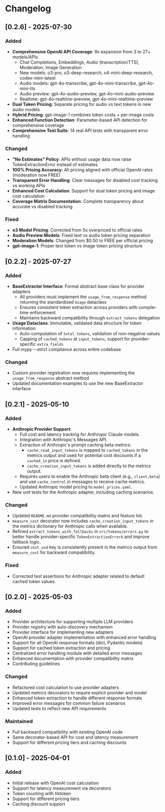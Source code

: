 # Changelog

## [0.2.6] - 2025-07-30

### Added
- **Comprehensive OpenAI API Coverage**: 9x expansion from 3 to 27+ models/APIs
  - Chat Completions, Embeddings, Audio (transcription/TTS), Moderation, Image Generation
  - New models: o3-pro, o3-deep-research, o4-mini-deep-research, codex-mini-latest
  - Audio models: gpt-4o-transcribe, gpt-4o-mini-transcribe, gpt-4o-mini-tts
  - Audio preview: gpt-4o-audio-preview, gpt-4o-mini-audio-preview
  - Realtime: gpt-4o-realtime-preview, gpt-4o-mini-realtime-preview
- **Dual Token Pricing**: Separate pricing for audio vs text tokens in new audio models
- **Hybrid Pricing**: gpt-image-1 combines token costs + per-image costs
- **Enhanced Function Detection**: Parameter-based API detection for comprehensive coverage
- **Comprehensive Test Suite**: 14 real API tests with transparent error handling

### Changed
- **"No Estimates" Policy**: APIs without usage data now raise TokenExtractionError instead of estimates
- **100% Pricing Accuracy**: All pricing aligned with official OpenAI rates (moderation now FREE)
- **Transparent Error Handling**: Clear messages for disabled cost tracking vs working APIs
- **Enhanced Cost Calculation**: Support for dual token pricing and image cost calculation
- **Coverage Matrix Documentation**: Complete transparency about accurate vs disabled tracking

### Fixed
- **o3 Model Pricing**: Corrected from 5x overpriced to official rates
- **Audio Preview Models**: Fixed text vs audio token pricing separation
- **Moderation Models**: Changed from $0.50 to FREE per official pricing
- **gpt-image-1**: Proper text token vs image token pricing structure

## [0.2.2] - 2025-07-27

### Added
- **BaseExtractor Interface**: Formal abstract base class for provider adapters
  - All providers must implement the `usage_from_response` method returning the standardized `Usage` dataclass
  - Ensures consistent token extraction across providers with compile-time enforcement
  - Maintains backward compatibility through `extract_tokens` delegation
- **Usage Dataclass**: Immutable, validated data structure for token information
  - Auto-computation of `total_tokens`, validation of non-negative values
  - Capping of `cached_tokens` at `input_tokens`, support for provider-specific `extra_fields`
- Full mypy --strict compliance across entire codebase

### Changed
- Custom provider registration now requires implementing the `usage_from_response` abstract method
- Updated documentation examples to use the new BaseExtractor interface

## [0.2.1] - 2025-05-10

### Added
- **Anthropic Provider Support**:
    - Full cost and latency tracking for Anthropic Claude models.
    - Integration with Anthropic's Messages API.
    - Extraction of Anthropic's prompt caching beta metrics:
        - `cache_read_input_tokens` is mapped to `cached_tokens` in the metrics output and used for potential cost discounts if a `cached_in` price is defined.
        - `cache_creation_input_tokens` is added directly to the metrics output.
    - Requires users to enable the Anthropic beta client (e.g., `client.beta`) and use `cache_control` in messages to receive cache metrics.
    - Updated Anthropic model pricing to `model_prices.yaml`.
- New unit tests for the Anthropic adapter, including caching scenarios.

### Changed
- Updated `README.md` provider compatibility matrix and feature list.
- `measure_cost` decorator now includes `cache_creation_input_tokens` in the metrics dictionary for Anthropic calls when available.
- Refined `extract_tokens_with_fallbacks` in `src/tokenx/errors.py` to better handle provider-specific `TokenExtractionError`s and improve fallback logic.
- Ensured `cost_usd` key is consistently present in the metrics output from `measure_cost` for backward compatibility.

### Fixed
- Corrected test assertions for Anthropic adapter related to default cached token values.

## [0.2.0] - 2025-05-03

### Added
- Provider architecture for supporting multiple LLM providers
- Provider registry with auto-discovery mechanism
- Provider interface for implementing new adapters
- OpenAI provider adapter implementation with enhanced error handling
- Support for all OpenAI response formats (dict, Pydantic models)
- Support for cached token extraction and pricing
- Centralized error handling module with detailed error messages
- Enhanced documentation with provider compatibility matrix
- Contributing guidelines

### Changed
- Refactored cost calculation to use provider adapters
- Updated metrics decorators to require explicit provider and model
- Enhanced token extraction to handle different response formats
- Improved error messages for common failure scenarios
- Updated tests to reflect new API requirements

### Maintained
- Full backward compatibility with existing OpenAI code
- Same decorator-based API for cost and latency measurement
- Support for different pricing tiers and caching discounts

## [0.1.0] - 2025-04-01

### Added
- Initial release with OpenAI cost calculation
- Support for latency measurement via decorators
- Token counting with tiktoken
- Support for different pricing tiers
- Caching discount support
